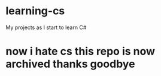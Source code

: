 # learning-cs
My projects as I start to learn C#
<br>
# now i hate cs this repo is now archived thanks goodbye
